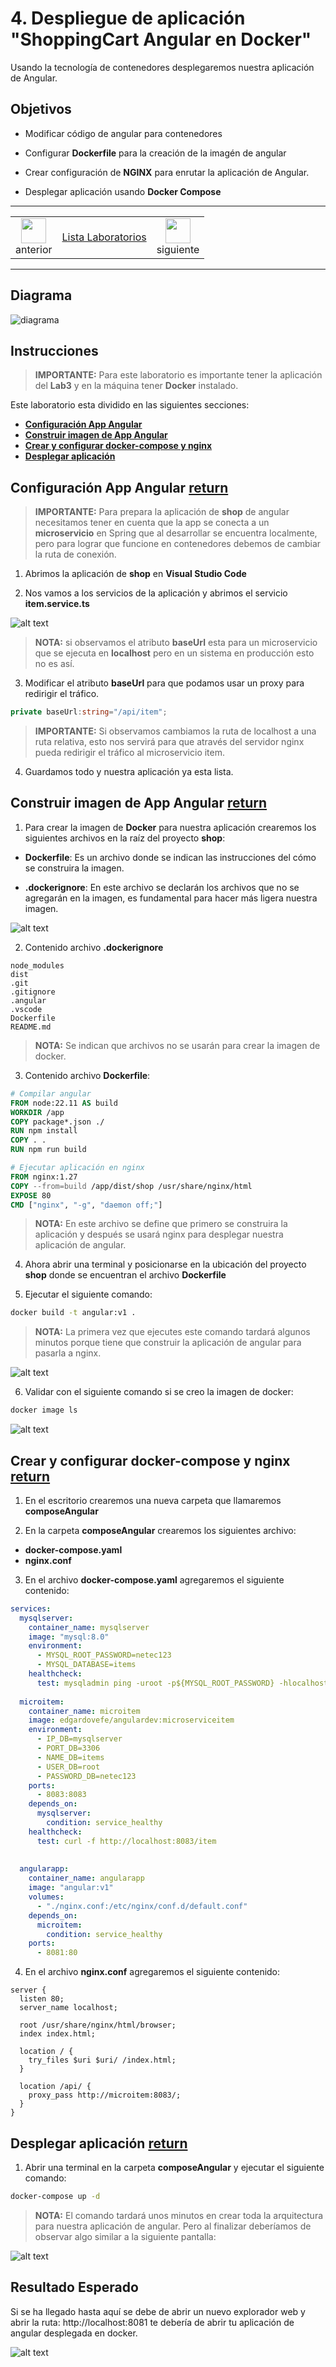 # 4. Despliegue de aplicación "ShoppingCart Angular en Docker"

Usando la tecnología de contenedores desplegaremos nuestra aplicación de Angular.

## Objetivos
- Modificar código de angular para contenedores
- Configurar **Dockerfile** para la creación de la imagén de angular

- Crear configuración de **NGINX**  para enrutar la aplicación de Angular. 

- Desplegar aplicación usando **Docker Compose**

---

<div style="width: 400px;">
        <table width="50%">
            <tr>
                <td style="text-align: center;">
                    <a href="../Capitulo3/"><img src="../images/anterior.png" width="40px"></a>
                    <br>anterior
                </td>
                <td style="text-align: center;">
                   <a href="../README.md">Lista Laboratorios</a>
                </td>
<td style="text-align: center;">
                    <a href="../Capitulo5/"><img src="../images/siguiente.png" width="40px"></a>
                    <br>siguiente
                </td>
            </tr>
        </table>
</div>

---

## Diagrama

![diagrama](../images/4/diagrama.png)

## Instrucciones
> **IMPORTANTE:** Para este laboratorio es importante tener la aplicación del **Lab3** y en la máquina tener **Docker** instalado. 

Este laboratorio esta dividido en las siguientes secciones: 

- **[Configuración App Angular](#configuración-app-angular-return)**
- **[Construir imagen de App Angular](#construir-imagen-de-app-angular-return)**
- **[Crear y configurar docker-compose y nginx](#crear-y-configurar-docker-compose-y-nginx-return)**
- **[Desplegar aplicación](#desplegar-aplicación-return)**

## Configuración App Angular [return](#instrucciones)

> **IMPORTANTE:** Para prepara la aplicación de **shop** de angular necesitamos tener en cuenta que la app se conecta a un **microservicio** en Spring que al desarrollar se encuentra localmente, pero para lograr que funcione en contenedores debemos de cambiar la ruta de conexión. 

1. Abrimos la aplicación de **shop** en **Visual Studio Code** 

2. Nos vamos a los servicios de la aplicación y abrimos el servicio **item.service.ts**

![alt text](../images/4/1.png)

> **NOTA:** si observamos el atributo **baseUrl** esta para un microservicio que se ejecuta en **localhost** pero en un sistema en producción esto no es así. 

3. Modificar el atributo **baseUrl** para que podamos usar un proxy para redirigir el tráfico. 

```typescript
private baseUrl:string="/api/item";
```

> **IMPORTANTE:** Si observamos cambiamos la ruta de localhost a una ruta relativa, esto nos servirá para que através del servidor nginx pueda redirigir el tráfico al microservicio item. 

4. Guardamos todo y nuestra aplicación ya esta lista.


## Construir imagen de App Angular [return](#instrucciones)

1. Para crear la imagen de **Docker** para nuestra aplicación crearemos los siguientes archivos en la raíz del proyecto **shop**: 

- **Dockerfile**: Es un archivo donde se indican las instrucciones del cómo se construira la imagen. 

- **.dockerignore**: En este archivo se declarán los archivos que no se agregarán en la imagen, es fundamental para hacer más ligera nuestra imagen. 

![alt text](../images/4/2.png)

2. Contenido archivo **.dockerignore** 

```text
node_modules
dist
.git
.gitignore
.angular
.vscode
Dockerfile
README.md
```

> **NOTA:** Se indican que archivos no se usarán para crear la imagen de docker.

3. Contenido archivo **Dockerfile**:

```Dockerfile
# Compilar angular
FROM node:22.11 AS build
WORKDIR /app
COPY package*.json ./
RUN npm install
COPY . .
RUN npm run build

# Ejecutar aplicación en nginx
FROM nginx:1.27
COPY --from=build /app/dist/shop /usr/share/nginx/html
EXPOSE 80
CMD ["nginx", "-g", "daemon off;"]
```

> **NOTA:** En este archivo se define que primero se construira la aplicación y después se usará nginx para desplegar nuestra aplicación de angular. 

4. Ahora abrir una terminal y posicionarse en la ubicación del proyecto **shop** donde se encuentran el archivo **Dockerfile**

5. Ejecutar el siguiente comando:

```bash
docker build -t angular:v1 .
```

> **NOTA:** La primera vez que ejecutes este comando tardará algunos minutos porque tiene que construir la aplicación de angular para pasarla a nginx. 

![alt text](../images/4/3.png)

6. Validar con el siguiente comando si se creo la imagen de docker: 

```bash
docker image ls
```

![alt text](../images/4/4.png)


## Crear y configurar docker-compose y nginx [return](#instrucciones)

1. En el escritorio crearemos una nueva carpeta que llamaremos **composeAngular**

2. En la carpeta **composeAngular** crearemos los siguientes archivo:

- **docker-compose.yaml**
- **nginx.conf**


3. En el archivo **docker-compose.yaml** agregaremos el siguiente contenido:

```yaml
services:
  mysqlserver:
    container_name: mysqlserver
    image: "mysql:8.0"
    environment:
      - MYSQL_ROOT_PASSWORD=netec123
      - MYSQL_DATABASE=items
    healthcheck:
      test: mysqladmin ping -uroot -p${MYSQL_ROOT_PASSWORD} -hlocalhost
  
  microitem:
    container_name: microitem
    image: edgardovefe/angulardev:microserviceitem
    environment:
      - IP_DB=mysqlserver
      - PORT_DB=3306
      - NAME_DB=items
      - USER_DB=root
      - PASSWORD_DB=netec123
    ports:
      - 8083:8083
    depends_on:
      mysqlserver:
        condition: service_healthy
    healthcheck:
      test: curl -f http://localhost:8083/item
    
  
  angularapp:
    container_name: angularapp
    image: "angular:v1"
    volumes:
      - "./nginx.conf:/etc/nginx/conf.d/default.conf"
    depends_on:
      microitem:
        condition: service_healthy
    ports:
      - 8081:80
```

4. En el archivo **nginx.conf** agregaremos el siguiente contenido: 

```nginx
server {
  listen 80;
  server_name localhost;

  root /usr/share/nginx/html/browser;
  index index.html;

  location / {
    try_files $uri $uri/ /index.html;
  }

  location /api/ {
    proxy_pass http://microitem:8083/;
  }
}
```


## Desplegar aplicación [return](#instrucciones)

1. Abrir una terminal en la carpeta **composeAngular** y ejecutar el siguiente comando: 

```bash
docker-compose up -d
```

> **NOTA:** El comando tardará unos minutos en crear toda la arquitectura para nuestra aplicación de angular. Pero al finalizar deberíamos de observar algo similar a la siguiente pantalla:

![alt text](../images/4/5.png)


## Resultado Esperado 

Si se ha llegado hasta aquí se debe de abrir un nuevo explorador web y abrir la ruta: http://localhost:8081 te debería de abrir tu aplicación de angular desplegada en docker. 

![alt text](../images/4/6.png)